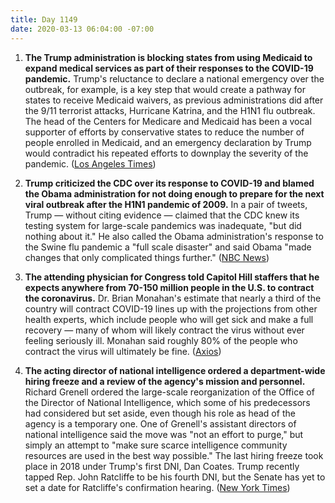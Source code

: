 ```yaml
---
title: Day 1149
date: 2020-03-13 06:04:00 -07:00
---
```


1. **The Trump administration is blocking states from using Medicaid to expand medical services as part of their responses to the COVID-19 pandemic.** Trump's reluctance to declare a national emergency over the outbreak, for example, is a key step that would create a pathway for states to receive Medicaid waivers, as previous administrations did after the 9/11 terrorist attacks, Hurricane Katrina, and the H1N1 flu outbreak. The head of the Centers for Medicare and Medicaid has been a vocal supporter of efforts by conservative states to reduce the number of people enrolled in Medicaid, and an emergency declaration by Trump would contradict his repeated efforts to downplay the severity of the pandemic. ([Los Angeles Times](https://www.latimes.com/politics/story/2020-03-13/trump-administration-blocks-states-use-medicaid-respond-coronavirus-crisis))

2. **Trump criticized the CDC over its response to COVID-19 and blamed the Obama administration for not doing enough to prepare for the next viral outbreak after the H1N1 pandemic of 2009.** In a pair of tweets, Trump — without citing evidence — claimed that the CDC knew its testing system for large-scale pandemics was inadequate, "but did nothing about it." He also called the Obama administration's response to the Swine flu pandemic a "full scale disaster" and said Obama "made changes that only complicated things further." ([NBC News](https://www.nbcnews.com/politics/white-house/trump-condemns-cdc-lack-coronavirus-testing-blames-obama-n1157671))

3. **The attending physician for Congress told Capitol Hill staffers that he expects anywhere from 70-150 million people in the U.S. to contract the coronavirus.** Dr. Brian Monahan's estimate that nearly a third of the country will contract COVID-19 lines up with the projections from other health experts, which include people who will get sick and make a full recovery — many of whom will likely contract the virus without ever feeling seriously ill. Monahan said roughly 80% of the people who contract the virus will ultimately be fine. ([Axios](https://www.axios.com/congressional-physician-predicts-75-150-million-us-coronavirus-cases-fec69e77-1515-4fbc-8340-c53b65c22c53.html))

4. **The acting director of national intelligence ordered a department-wide hiring freeze and a review of the agency's mission and personnel.** Richard Grenell ordered the large-scale reorganization of the Office of the Director of National Intelligence, which some of his predecessors had considered but set aside, even though his role as head of the agency is a temporary one. One of Grenell's assistant directors of national intelligence said the move was "not an effort to purge," but simply an attempt to "make sure scarce intelligence community resources are used in the best way possible." The last hiring freeze took place in 2018 under Trump's first DNI, Dan Coates. Trump recently tapped Rep. John Ratcliffe to be his fourth DNI, but the Senate has yet to set a date for Ratcliffe's confirmation hearing. ([New York Times](https://www.nytimes.com/2020/03/12/us/politics/richard-grenell-intelligence-office-review.html))